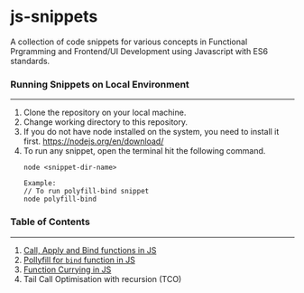 # js-snippets
A collection of code snippets for various concepts in Functional Prgramming and Frontend/UI Development using Javascript with ES6 standards.

### Running Snippets on Local Environment
---
1. Clone the repository on your local machine.
2. Change working directory to this repository.
3. If you do not have node installed on the system, you need to install it first. https://nodejs.org/en/download/
4. To run any snippet, open the terminal hit the following command.
    ```
   node <snippet-dir-name>
   
   Example:
   // To run polyfill-bind snippet
   node polyfill-bind
    ```

### Table of Contents
---
1. [Call, Apply and Bind functions in JS](https://github.com/thephenom1708/js-snippets/tree/8e24b7f2c1aa3df9f47ce1fdcbaaac9be173336c)
2. [Pollyfill for `bind` function in JS](https://github.com/thephenom1708/js-snippets/tree/c30916b6133fcbd06b49bcbe66b215cab358f254)
3. [Function Currying in JS](https://github.com/thephenom1708/js-snippets/tree/2ebdd358b68c90775f8479c1e19cbf7de1941815)
4. Tail Call Optimisation with recursion (TCO)
